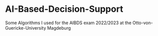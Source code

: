 # AI-Based-Decision-Support
Some Algorithms I used for the AIBDS exam 2022/2023 at the Otto-von-Guericke-University Magdeburg
